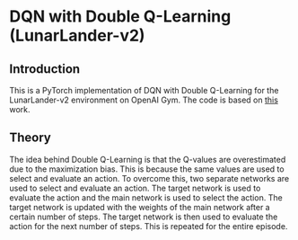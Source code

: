 # DQN with Double Q-Learning (LunarLander-v2)
## Introduction

This is a PyTorch implementation of DQN with Double Q-Learning for the LunarLander-v2 environment on OpenAI Gym. The code is based on [this](https://arxiv.org/abs/1509.06461) work.

## Theory

The idea behind Double Q-Learning is that the Q-values are overestimated due to the maximization bias. This is because the same values are used to select and evaluate an action. To overcome this, two separate networks are used to select and evaluate an action. The target network is used to evaluate the action and the main network is used to select the action. The target network is updated with the weights of the main network after a certain number of steps. The target network is then used to evaluate the action for the next number of steps. This is repeated for the entire episode.
